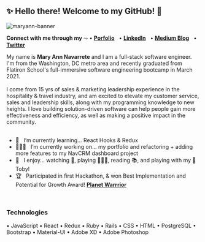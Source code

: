 ## ✨ Hello there! Welcome to my GitHub! 👋

![maryann-banner](https://media-exp1.licdn.com/dms/image/C5616AQG2wxYdn13yNQ/profile-displaybackgroundimage-shrink_350_1400/0/1617069982216?e=1623283200&v=beta&t=6o_eIXNgef1_9mHFr9L0W3Rk6M6d7RCQxRWQG9aWC5Q)

**Connect with me through my** ⤳ • [**Porfolio**](http://www.maryannnavarrete.com) &nbsp; 
• [**LinkedIn**](https://www.linkedin.com/in/maryannnavarrete/) &nbsp; 
• [**Medium Blog**](https://maryann-navarrete.medium.com/) &nbsp; 
• [**Twitter**](https://twitter.com/MaryAnnN28) &nbsp; 
<br/>

My name is **Mary Ann Navarrete** and I am a full-stack software engineer. I'm from the Washington, DC metro area and recently graduated from Flatiron School's full-immersive software engineering bootcamp in March 2021. 
<br/>
<br/>
I come from 15 yrs of sales & marketing leadership experience in the hospitality & travel industry, and am excited to elevate my customer service, sales and leadership skills, along with my programming knowledge to new heights. I love building solution-driven software can help people gain more effectiveness and efficiency, as well as making a positive impact in the community. 
<br/><br/>
- 🌱 &nbsp; I’m currently learning... React Hooks & Redux <br />
- 👩🏻‍💻 &nbsp; I’m currently working on... my portfolio and refactoring + adding more features to my NavCRM dashboard project <br />
- 🥳 &nbsp; I enjoy... watching 🏀, playing 🏌🏻‍♀️, reading 📚, and playing with my 🐶  Toby! <br />
- 🏆 &nbsp; Participated in first Hackathon, & won Best Implementation and Potential for Growth Award! [**Planet Warrrior**](https://planetwarriors.netlify.app/)
<br/>

### **Technologies**
•  JavaScript
•  React 
•  Redux
•  Ruby
•  Rails
•  CSS
•  HTML
•  PostgreSQL
•  Bootstrap
•  Material-UI
•  Adobe XD
•  Adobe Photoshop
<br /><br/>





